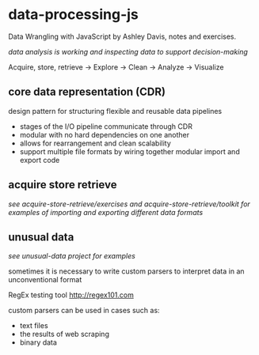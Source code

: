 # data-processing-js
Data Wrangling with JavaScript by Ashley Davis, notes and exercises.

*data analysis is working and inspecting data to support decision-making*

Acquire, store, retrieve -> Explore -> Clean -> Analyze -> Visualize

## core data representation (CDR)

design pattern for structuring flexible and reusable data pipelines

- stages of the I/O pipeline communicate through CDR
- modular with no hard dependencies on one another
- allows for rearrangement and clean scalability
- support multiple file formats by wiring together modular import and export code

## acquire store retrieve
*see acquire-store-retrieve/exercises and acquire-store-retrieve/toolkit for examples of importing and exporting different data formats*

## unusual data
*see unusual-data project for examples*

sometimes it is necessary to write custom parsers to interpret data in an unconventional format

RegEx testing tool http://regex101.com

custom parsers can be used in cases such as:
- text files
- the results of web scraping
- binary data
